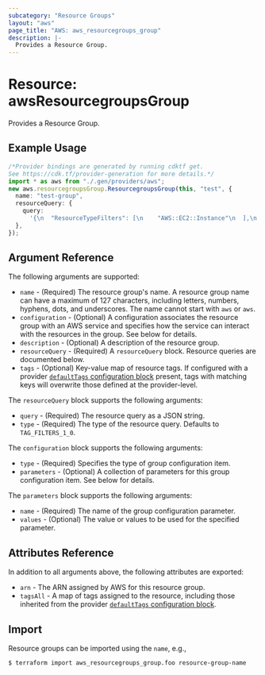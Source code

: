 ```yaml
---
subcategory: "Resource Groups"
layout: "aws"
page_title: "AWS: aws_resourcegroups_group"
description: |-
  Provides a Resource Group.
---
```


# Resource: awsResourcegroupsGroup

Provides a Resource Group.

## Example Usage

```typescript
/*Provider bindings are generated by running cdktf get.
See https://cdk.tf/provider-generation for more details.*/
import * as aws from "./.gen/providers/aws";
new aws.resourcegroupsGroup.ResourcegroupsGroup(this, "test", {
  name: "test-group",
  resourceQuery: {
    query:
      '{\n  "ResourceTypeFilters": [\n    "AWS::EC2::Instance"\n  ],\n  "TagFilters": [\n    {\n      "Key": "Stage",\n      "Values": ["Test"]\n    }\n  ]\n}\n',
  },
});

```

## Argument Reference

The following arguments are supported:

* `name` - (Required) The resource group's name. A resource group name can have a maximum of 127 characters, including letters, numbers, hyphens, dots, and underscores. The name cannot start with `aws` or `aws`.
* `configuration` - (Optional) A configuration associates the resource group with an AWS service and specifies how the service can interact with the resources in the group. See below for details.
* `description` - (Optional) A description of the resource group.
* `resourceQuery` - (Required) A `resourceQuery` block. Resource queries are documented below.
* `tags` - (Optional) Key-value map of resource tags. If configured with a provider [`defaultTags` configuration block](https://registry.terraform.io/providers/hashicorp/aws/latest/docs#default_tags-configuration-block) present, tags with matching keys will overwrite those defined at the provider-level.

The `resourceQuery` block supports the following arguments:

* `query` - (Required) The resource query as a JSON string.
* `type` - (Required) The type of the resource query. Defaults to `TAG_FILTERS_1_0`.

The `configuration` block supports the following arguments:

* `type` - (Required) Specifies the type of group configuration item.
* `parameters` - (Optional) A collection of parameters for this group configuration item. See below for details.

The `parameters` block supports the following arguments:

* `name` - (Required) The name of the group configuration parameter.
* `values` - (Optional) The value or values to be used for the specified parameter.

## Attributes Reference

In addition to all arguments above, the following attributes are exported:

* `arn` - The ARN assigned by AWS for this resource group.
* `tagsAll` - A map of tags assigned to the resource, including those inherited from the provider [`defaultTags` configuration block](https://registry.terraform.io/providers/hashicorp/aws/latest/docs#default_tags-configuration-block).

## Import

Resource groups can be imported using the `name`, e.g.,

```console
$ terraform import aws_resourcegroups_group.foo resource-group-name
```
